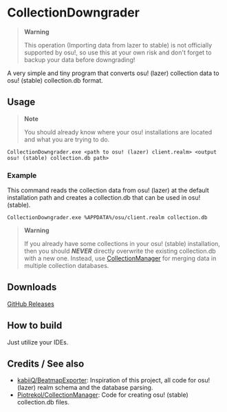 CollectionDowngrader
=========================

> **Warning**
>
> This operation (Importing data from lazer to stable) is not officially supported by osu!, so use this at your own risk and don't forget to backup your data before downgrading!

A very simple and tiny program that converts osu! (lazer) collection data to osu! (stable) collection.db format.

## Usage

> **Note**
>
> You should already know where your osu! installations are located and what you are trying to do.

`CollectionDowngrader.exe <path to osu! (lazer) client.realm> <output osu! (stable) collection.db path>`

### Example

This command reads the collection data from osu! (lazer) at the default installation path and creates a collection.db
 that can be used in osu! (stable).

````shell
CollectionDowngrader.exe %APPDATA%/osu/client.realm collection.db
````

> **Warning**
>
> If you already have some collections in your osu! (stable) installation, then you should ***NEVER*** directly overwrite
 the existing collection.db with a new one. Instead, use [CollectionManager][CollectionManager] for merging data in multiple collection databases.

## Downloads

[GitHub Releases](../../releases)

## How to build

Just utilize your IDEs.

## Credits / See also

* [kabiiQ/BeatmapExporter][BeatmapExporter]: Inspiration of this project, all code for osu! (lazer) realm schema and
 the database parsing.
* [Piotrekol/CollectionManager][CollectionManager]: Code for creating osu! (stable) collection.db files.

[BeatmapExporter]: https://github.com/kabiiQ/BeatmapExporter.git
[CollectionManager]: https://github.com/Piotrekol/CollectionManager.git

